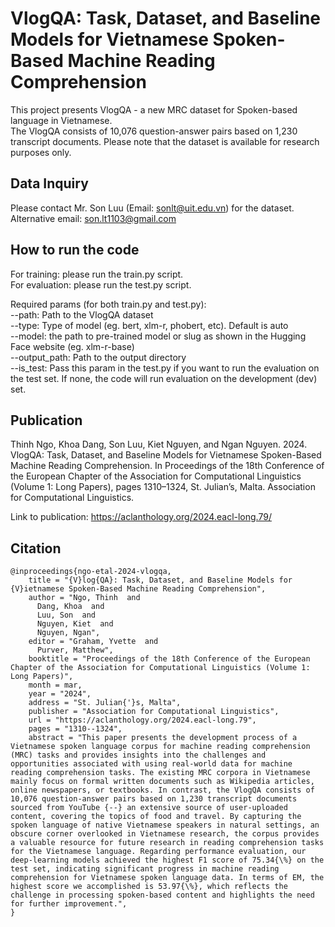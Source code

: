 # VlogQA: Task, Dataset, and Baseline Models for Vietnamese Spoken-Based Machine Reading Comprehension
This project presents VlogQA - a new MRC dataset for Spoken-based language in Vietnamese.     
The VlogQA consists of 10,076 question-answer pairs based on 1,230 transcript documents. 
Please note that the dataset is available for research purposes only. 

## Data Inquiry
Please contact Mr. Son Luu (Email: sonlt@uit.edu.vn) for the dataset.  
Alternative email: son.lt1103@gmail.com    

## How to run the code  
For training: please run the train.py script.   
For evaluation: please run the test.py script.

Required params (for both train.py and test.py):  
--path: Path to the VlogQA dataset  
--type: Type of model (eg. bert, xlm-r, phobert, etc). Default is auto   
--model: the path to pre-trained model or slug as shown in the Hugging Face website (eg. xlm-r-base)   
--output_path: Path to the output directory   
--is_test: Pass this param in the test.py if you want to run the evaluation on the test set. If none, the code will run evaluation on the development (dev) set.   

## Publication 
Thinh Ngo, Khoa Dang, Son Luu, Kiet Nguyen, and Ngan Nguyen. 2024. VlogQA: Task, Dataset, and Baseline Models for Vietnamese Spoken-Based Machine Reading Comprehension. In Proceedings of the 18th Conference of the European Chapter of the Association for Computational Linguistics (Volume 1: Long Papers), pages 1310–1324, St. Julian’s, Malta. Association for Computational Linguistics.

Link to publication: https://aclanthology.org/2024.eacl-long.79/  
## Citation 
```
@inproceedings{ngo-etal-2024-vlogqa,
    title = "{V}log{QA}: Task, Dataset, and Baseline Models for {V}ietnamese Spoken-Based Machine Reading Comprehension",
    author = "Ngo, Thinh  and
      Dang, Khoa  and
      Luu, Son  and
      Nguyen, Kiet  and
      Nguyen, Ngan",
    editor = "Graham, Yvette  and
      Purver, Matthew",
    booktitle = "Proceedings of the 18th Conference of the European Chapter of the Association for Computational Linguistics (Volume 1: Long Papers)",
    month = mar,
    year = "2024",
    address = "St. Julian{'}s, Malta",
    publisher = "Association for Computational Linguistics",
    url = "https://aclanthology.org/2024.eacl-long.79",
    pages = "1310--1324",
    abstract = "This paper presents the development process of a Vietnamese spoken language corpus for machine reading comprehension (MRC) tasks and provides insights into the challenges and opportunities associated with using real-world data for machine reading comprehension tasks. The existing MRC corpora in Vietnamese mainly focus on formal written documents such as Wikipedia articles, online newspapers, or textbooks. In contrast, the VlogQA consists of 10,076 question-answer pairs based on 1,230 transcript documents sourced from YouTube {--} an extensive source of user-uploaded content, covering the topics of food and travel. By capturing the spoken language of native Vietnamese speakers in natural settings, an obscure corner overlooked in Vietnamese research, the corpus provides a valuable resource for future research in reading comprehension tasks for the Vietnamese language. Regarding performance evaluation, our deep-learning models achieved the highest F1 score of 75.34{\%} on the test set, indicating significant progress in machine reading comprehension for Vietnamese spoken language data. In terms of EM, the highest score we accomplished is 53.97{\%}, which reflects the challenge in processing spoken-based content and highlights the need for further improvement.",
}

```
